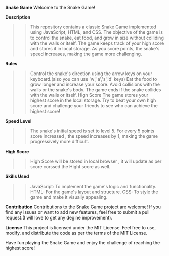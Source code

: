 **Snake Game**
Welcome to the Snake Game!

**Description**
>>This repository contains a classic Snake Game implemented using JavaScript, HTML, and CSS. The objective of the game is to control the snake, eat food, and grow in size without colliding with the walls or itself. The game keeps track of your high score and stores it in local storage. As you score points, the snake's speed increases, making the game more challenging.

**Rules**
>>Control the snake's direction using the arrow keys on your keyboard.(also you can use 'w','a','s','d' keys)
>>Eat the food to grow longer and increase your score.
>>Avoid collisions with the walls or the snake's body.
>>The game ends if the snake collides with the walls or itself.
>>High Score
>>The game stores your highest score in the local storage. Try to beat your own high score and challenge your friends to see who can achieve the highest score!

**Speed Level**
>>The snake's initial speed is set to level 5. For every 5 points score increased , the speed increases by 1, making the game progressively more difficult.

**High Score**
>>High Score will be stored in local browser , it will update as per score corssed the Hight score as well.

**Skills Used**
>>JavaScript: To implement the game's logic and functionality.
>>HTML: For the game's layout and structure.
>>CSS: To style the game and make it visually appealing.

**Contribution**
Contributions to the Snake Game project are welcome! If you find any issues or want to add new features, feel free to submit a pull request.(I will love to get any degine improvement).

**License**
This project is licensed under the MIT License. Feel free to use, modify, and distribute the code as per the terms of the MIT License.

Have fun playing the Snake Game and enjoy the challenge of reaching the highest score!
